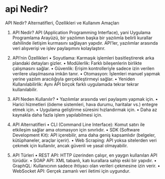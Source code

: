 # api Nedir?


API Nedir? Alternatifleri, Özellikleri ve Kullanım Amaçları
 
1. API Nedir?
API (Application Programming Interface), yani Uygulama Programlama Arayüzü, bir yazılımın başka bir yazılımla belirli kurallar dahilinde iletişim kurmasını sağlayan yapıdır. API’ler, yazılımlar arasında veri alışverişi ve işlev paylaşımını kolaylaştırır.
 
2. API’nin Özellikleri
•	Soyutlama: Karmaşık işlemleri basitleştirerek arka plandaki detayları gizler.
•	Modülerlik: Farklı bileşenlerin birlikte çalışmasını sağlar.
•	Güvenlik: Erişim kontrolleriyle sadece izin verilen verilere ulaşılmasına imkân tanır.
•	Otomasyon: İşlemleri manuel yapmak yerine yazılım aracılığıyla gerçekleştirmeyi sağlar.
•	Yeniden Kullanılabilirlik: Aynı API birçok farklı uygulamada tekrar tekrar kullanılabilir.
 
3. API Neden Kullanılır?
•	Yazılımlar arasında veri paylaşımı yapmak için.
•	Harici hizmetleri (ödeme sistemleri, hava durumu, haritalar vs.) entegre etmek için.
•	Uygulama geliştirme süresini hızlandırmak için.
•	Daha az kaynakla daha fazla işlem yapılabilmesi için.
 
4. API Alternatifleri
•	CLI (Command Line Interface): Komut satırı ile etkileşim sağlar ama otomasyon için sınırlıdır.
•	SDK (Software Development Kit): API içerebilir, ama daha geniş kapsamlıdır (belgeler, kütüphaneler, araçlar içerir).
•	Web Scraping: API yoksa sitelerden veri çekmek için kullanılır, ancak güvenli ve yasal olmayabilir.
 
5. API Türleri
•	REST API: HTTP üzerinden çalışır, en yaygın kullanılan API türüdür.
•	SOAP API: XML tabanlı, katı kurallara sahip eski bir yapıdır.
•	GraphQL: Kullanıcının sadece ihtiyacı olan verileri çekmesine izin verir.
•	WebSocket API: Gerçek zamanlı veri iletimi için uygundur.


